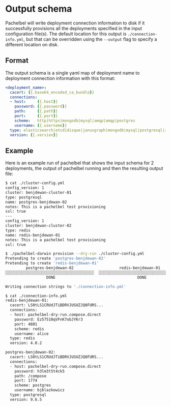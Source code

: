 # Output schema

Pachelbel will write deployment connection information to disk if it
successfully provisions all the deployments specified in the input configuration
file(s). The default location for this output is `./connection-info.yml`, but
that can be overridden using the `--output` flag to specify a different location
on disk.

## Format
The output schema is a single yaml map of deployment name to deployment connection information with this format:
```yaml
<deployment_name>:
  cacert: {{.base64_encoded_ca_bundle}}
  connections:
  - host:     {{.host}}
    password: {{.password}}
    path:     {{.path}}
    port:     {{.port}}
    scheme:   http|https|mongodb|mysql|amqp|amqp|postgres
    username: {{.username}}
  type: elasticsearch|etcd|disque|janusgraph|mongodb|mysql|postgresql|rabbitmq|redis|rethink|scylla
  version: {{.version}}
```

## Example

Here is an example run of pachelbel that shows the input schema for 2 deployments,
the output of pachelbel running and then the resulting output file:
```bash
$ cat ./cluster-config.yml
config_version: 1
cluster: benjdewan-cluster-01
type: postgresql
name: postgres-benjdewan-02
notes: This is a pachelbel test provisioning
ssl: true
---
config_version: 1
cluster: benjdewan-cluster-02
type: redis
name: redis-benjdewan-01
notes: This is a pachelbel test provisioning
ssl: true

$ ./pachelbel-darwin provision --dry-run ./cluster-config.yml
Pretending to create 'postgres-benjdewan-02'
Pretending to create 'redis-benjdewan-01'
         postgres-benjdewan-02                    redis-benjdewan-01
░░░░░░░░░░░░░░░░░░░░░░░░░░░░░░░░░░░░░░░  ░░░░░░░░░░░░░░░░░░░░░░░░░░░░░░░░░░░░░░░
                  DONE                                    DONE

Writing connection strings to './connection-info.yml'

$ cat ./connection-info.yml
redis-benjdewan-01:
  cacert: LS0tLS1CRUdJTiBDRVJUSUZJQ0FURS...
  connections:
  - host: pachelbel-dry-run.compose.direct
    password: Ez57510qVFnK7obJYKr3
    port: 4801
    scheme: redis
    username: alice
  type: redis
  version: 4.0.2

postgres-benjdewan-02:
  cacert: LS0tLS1CRUdJTiBDRVJUSUZJQ0FURS...
  connections:
  - host: pachelbel-dry-run.compose.direct
    password: h3lm3t5t4ck5
    path: /compose
    port: 1774
    scheme: postgres
    username: bjblazkowicz
  type: postgresql
  version: 9.6.5
```

